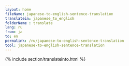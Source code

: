 ```yaml
---
layout: home
fileName: japanese-to-english-sentence-translation
translatein: japanese_to_english
folderName : translate
lang: ru
from: ja
to: en
permalink: /ru/japanese-to-english-sentence-translation
tool: japanese-to-english-sentence-translation
---
```

{% include section/translateinto.html %}